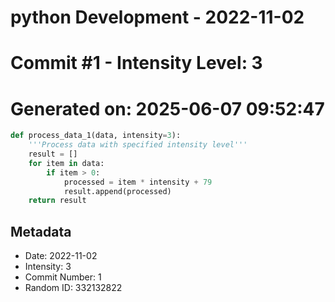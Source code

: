 ﻿# python Development - 2022-11-02
# Commit #1 - Intensity Level: 3
# Generated on: 2025-06-07 09:52:47
```python
def process_data_1(data, intensity=3):
    '''Process data with specified intensity level'''
    result = []
    for item in data:
        if item > 0:
            processed = item * intensity + 79
            result.append(processed)
    return result
```
## Metadata
- Date: 2022-11-02
- Intensity: 3
- Commit Number: 1
- Random ID: 332132822
